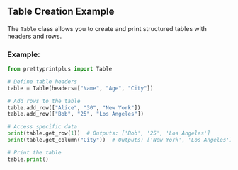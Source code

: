 ## Table Creation Example

The `Table` class allows you to create and print structured tables with headers and rows.

### Example:

```python
from prettyprintplus import Table

# Define table headers
table = Table(headers=["Name", "Age", "City"])

# Add rows to the table
table.add_row(["Alice", "30", "New York"])
table.add_row(["Bob", "25", "Los Angeles"])

# Access specific data
print(table.get_row(1))  # Outputs: ['Bob', '25', 'Los Angeles']
print(table.get_column("City"))  # Outputs: ['New York', 'Los Angeles']

# Print the table
table.print()